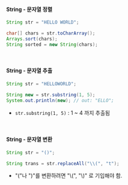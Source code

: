 
#### String - 문자열 정렬
```java
String str = "HELLO WORLD";

char[] chars = str.toCharArray();
Arrays.sort(chars);
String sorted = new String(chars);
```

<br>

#### String - 문자열 추출
```java
String str = "HELLOWORLD";

String new = str.substring(1, 5);
System.out.println(new); // out: "ELLO";
```
- `str.substring(1, 5)` : 1 ~ 4 까지 추출됨  

<br>

#### String - 문자열 변환
```java
String str = "()";

String trans = str.replaceAll("\\(", "t");
```
- "("나 ")"를 변환하려면 "\\(", "\\)" 로 기입해야 함.

<br>